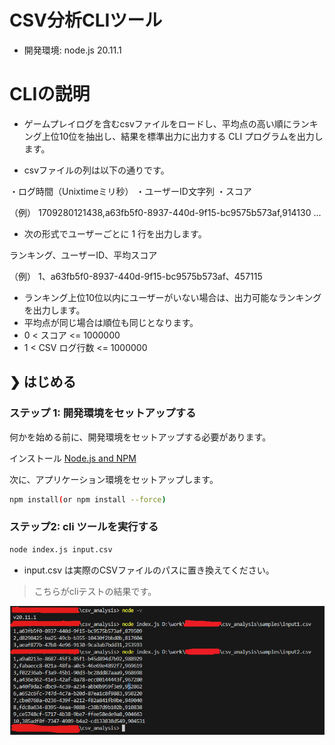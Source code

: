 # CSV分析CLIツール

- 開発環境: node.js 20.11.1

# CLIの説明

- ゲームプレイログを含むcsvファイルをロードし、平均点の高い順にランキング上位10位を抽出し、結果を標準出力に出力する CLI プログラムを出力します。

- csvファイルの列は以下の通りです。

・ログ時間（Unixtimeミリ秒）
・ユーザーID文字列
・スコア

（例）
1709280121438,a63fb5f0-8937-440d-9f15-bc9575b573af,914130
...

- 次の形式でユーザーごとに 1 行を出力します。

ランキング、ユーザーID、平均スコア

（例）
1、a63fb5f0-8937-440d-9f15-bc9575b573af、457115


- ランキング上位10位以内にユーザーがいない場合は、出力可能なランキングを出力します。
- 平均点が同じ場合は順位も同じとなります。
- 0 < スコア <= 1000000
- 1 < CSV ログ行数 <= 1000000

## ❯ はじめる

### ステップ 1: 開発環境をセットアップする

何かを始める前に、開発環境をセットアップする必要があります。

インストール [Node.js and NPM](https://nodejs.org/en/download/)

次に、アプリケーション環境をセットアップします。

```bash
npm install(or npm install --force)
```

### ステップ2: cli ツールを実行する

```bash
node index.js input.csv
```

- input.csv は実際のCSVファイルのパスに置き換えてください。

> こちらがcliテストの結果です。

![alt text](result.png)
